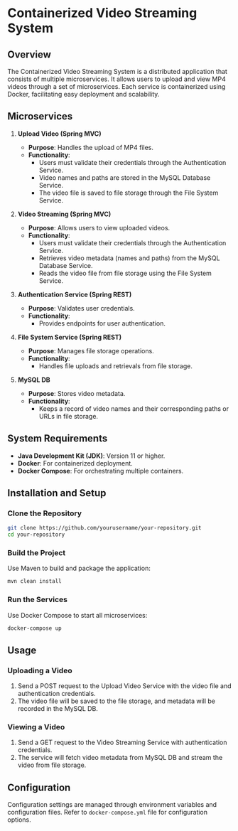 # Containerized Video Streaming System

## Overview

The Containerized Video Streaming System is a distributed application that consists of multiple microservices. It allows users to upload and view MP4 videos through a set of microservices. Each service is containerized using Docker, facilitating easy deployment and scalability.

## Microservices

1. **Upload Video (Spring MVC)**

   - **Purpose**: Handles the upload of MP4 files.
   - **Functionality**: 
     - Users must validate their credentials through the Authentication Service.
     - Video names and paths are stored in the MySQL Database Service.
     - The video file is saved to file storage through the File System Service.

2. **Video Streaming (Spring MVC)**

   - **Purpose**: Allows users to view uploaded videos.
   - **Functionality**: 
     - Users must validate their credentials through the Authentication Service.
     - Retrieves video metadata (names and paths) from the MySQL Database Service.
     - Reads the video file from file storage using the File System Service.

3. **Authentication Service (Spring REST)**

   - **Purpose**: Validates user credentials.
   - **Functionality**: 
     - Provides endpoints for user authentication.

4. **File System Service (Spring REST)**

   - **Purpose**: Manages file storage operations.
   - **Functionality**: 
     - Handles file uploads and retrievals from file storage.

5. **MySQL DB**

   - **Purpose**: Stores video metadata.
   - **Functionality**: 
     - Keeps a record of video names and their corresponding paths or URLs in file storage.

## System Requirements

- **Java Development Kit (JDK)**: Version 11 or higher.
- **Docker**: For containerized deployment.
- **Docker Compose**: For orchestrating multiple containers.

## Installation and Setup

### Clone the Repository

```bash
git clone https://github.com/yourusername/your-repository.git
cd your-repository
```

### Build the Project

Use Maven to build and package the application:

```bash
mvn clean install
```

### Run the Services

Use Docker Compose to start all microservices:

```bash
docker-compose up
```
## Usage

### Uploading a Video

1. Send a POST request to the Upload Video Service with the video file and authentication credentials.
2. The video file will be saved to the file storage, and metadata will be recorded in the MySQL DB.

### Viewing a Video

1. Send a GET request to the Video Streaming Service with authentication credentials.
2. The service will fetch video metadata from MySQL DB and stream the video from file storage.

## Configuration

Configuration settings are managed through environment variables and configuration files. Refer to `docker-compose.yml` file for configuration options.


